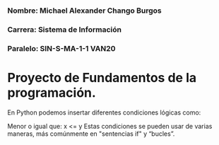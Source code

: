 ### Nombre: Michael Alexander Chango Burgos
### Carrera: Sistema de Información
### Paralelo: SIN-S-MA-1-1 VAN20

# Proyecto de Fundamentos de la programación.
En Python podemos insertar diferentes condiciones lógicas como:

Menor o igual que: x <= y
Estas condiciones se pueden usar de varias maneras, más comúnmente en "sentencias if" y “bucles”.
